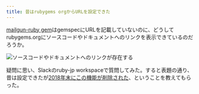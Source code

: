 ```yaml
---
title: 昔はrubygems orgからURLを設定できた
---
```

[mailgun-ruby gem](https://rubygems.org/gems/mailgun-ruby)はgemspecにURLを記載していないのに、どうしてrubygems.orgにソースコードやドキュメントへのリンクを表示できているのだろうか。

![](https://lh5.googleusercontent.com/cSbzJjuZabDudCakOAQxWVE8IpcPer0ya-5MF8VEBZk_OaoS8MYyxAZX8HfuXc3iWobTl_Y2nYlR5XLgNA3TDfMewLnmrDh8gTOnUImiueaL4wTdM9up8Y4O2pm2aPOiGp5hCBryd6Qgg9TBPIiJtNuOd-CyBX1pJ1PCm7FeC-wR4MEDzQBfvDdqYMXG "ソースコードやドキュメントへのリンクが存在する")

疑問に思い、Slackのruby-jp workspaceで質問してみた。すると表題の通り、昔は設定できたが[2018年末にこの機能が削除された](https://github.com/rubygems/rubygems.org/pull/1815)、ということを教えてもらった。
